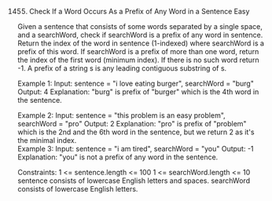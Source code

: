1455. Check If a Word Occurs As a Prefix of Any Word in a Sentence
Easy

Given a sentence that consists of some words separated by a single space, and a searchWord, check if searchWord is a prefix of any word in sentence.
Return the index of the word in sentence (1-indexed) where searchWord is a prefix of this word. If searchWord is a prefix of more than one word, return the index of the first word (minimum index). If there is no such word return -1.
A prefix of a string s is any leading contiguous substring of s.

Example 1:
Input: sentence = "i love eating burger", searchWord = "burg"
Output: 4
Explanation: "burg" is prefix of "burger" which is the 4th word in the sentence.

Example 2:
Input: sentence = "this problem is an easy problem", searchWord = "pro"
Output: 2
Explanation: "pro" is prefix of "problem" which is the 2nd and the 6th word in the sentence, but we return 2 as it's the minimal index.\
Example 3:
Input: sentence = "i am tired", searchWord = "you"
Output: -1
Explanation: "you" is not a prefix of any word in the sentence.

Constraints:
1 <= sentence.length <= 100
1 <= searchWord.length <= 10
sentence consists of lowercase English letters and spaces.
searchWord consists of lowercase English letters.
